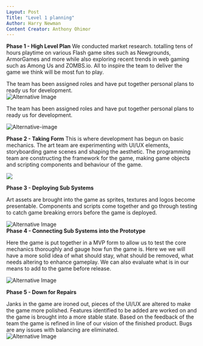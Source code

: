 ```yaml
---
Layout: Post
Title: "Level 1 planning"
Author: Harry Newman
Content Creator: Anthony Ohimor 
---
```


**Phase 1 - High Level Plan**
We conducted market research. totalling tens of hours playtime on various Flash game sites such as Newgrounds, ArmorGames and more while also exploring recent trends in web gaming such as Among Us and ZOMBS.io. All to inspire the team to deliver the game we think will be most fun to play. 
 
The team has been assigned roles and have put together personal plans to ready us for development.<br>
![Alternative Image](https://cdn.discordapp.com/attachments/905913951559221308/947806645185028126/Sci_Fi_Button_With_Case.png)<br>

The team has been assigned roles and have put together personal plans to ready us for development.<br>

![Alternative-image](https://cdn.discordapp.com/attachments/907268700757975081/956994318005075968/Space_Elements_2.png)

**Phase 2 - Taking Form**
This is where development has begun on basic mechanics. The art team are experimenting with UI/UX elements, storyboarding game scenes and shaping the aesthetic. The programming team are constructing the framework for the game, making game objects and scripting components and behaviour of the game.<br>

![](https://cdn.discordapp.com/attachments/905913951559221308/947117583046422538/Screenshot_2022-02-26_at_1.04.20_PM.png)<br>


 
**Phase 3 - Deploying Sub Systems** 

Art assets are brought into the game as sprites, textures and logos become presentable. Components and scripts come together and go through testing to catch game breaking errors before the game is deployed. 
 

![Alternative Image ](https://cdn.discordapp.com/attachments/907268700757975081/956993981114351636/website_down.png)<br>
**Phase 4 - Connecting Sub Systems into the Prototype**

Here the game is put together in a MVP form to allow us to test the core mechanics thoroughly and gauge how fun the game is. Here we we will have a more solid idea of what should stay, what should be removed, what needs altering to enhance gameplay. We can also evaluate what is in our means to add to the game before release. <br>

![Alternative Image ](https://cdn.discordapp.com/attachments/905913951559221308/952912113658114048/render.png)<br>

**Phase 5 - Down for Repairs**

Janks in the game are ironed out, pieces of the UI/UX are altered to make the game more polished. Features identified to be added are worked on and the game is brought into a more stable state. Based on the feedback of the team the game is refined in line of our vision of the finished product. Bugs are any issues with balancing are eliminated.
<br>
![Alternative Image ](https://cdn.discordapp.com/attachments/905913951559221308/952912113389690880/greenrender.png)<br>
